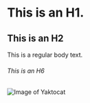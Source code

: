# This is an H1.
## This is an H2
This is a regular body text.
###### This is an H6

![Image of Yaktocat](https://octodex.github.com/images/yaktocat.png)
